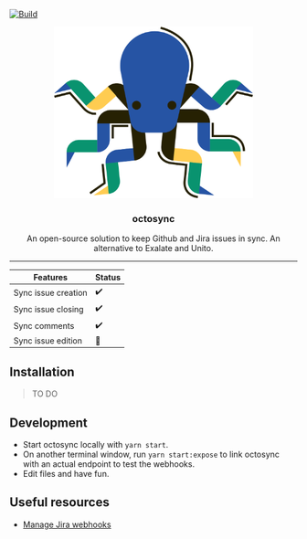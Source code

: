 [![Build](https://github.com/marcelovicentegc/octosync/actions/workflows/build.yml/badge.svg)](https://github.com/marcelovicentegc/octosync/actions/workflows/build.yml)

<p align="center">
  <img alt="octosync logo" src="./assets/octosync.png" height="300" />
  <h3 align="center">octosync</h3>
  <p align="center">An open-source solution to keep Github and Jira issues in sync. An alternative to Exalate and Unito.</p>
</p>

---

| Features            | Status |
| ------------------- | ------ |
| Sync issue creation | ✔️     |
| Sync issue closing  | ✔️     |
| Sync comments       | ✔️     |
| Sync issue edition  | 🚧     |

## Installation

> TO DO

## Development

- Start octosync locally with `yarn start`.
- On another terminal window, run `yarn start:expose` to link octosync with an actual endpoint to test the webhooks.
- Edit files and have fun.

## Useful resources

- [Manage Jira webhooks](https://support.atlassian.com/jira-cloud-administration/docs/manage-webhooks/)
